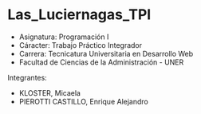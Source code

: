 ﻿# Las_Luciernagas_TPI

 - Asignatura: Programación I
 - Cáracter: Trabajo Práctico Integrador
 - Carrera: Tecnicatura Universitaria en Desarrollo Web
 - Facultad de Ciencias de la Administración - UNER

 Integrantes:
 - KLOSTER, Micaela
 - PIEROTTI CASTILLO, Enrique Alejandro

